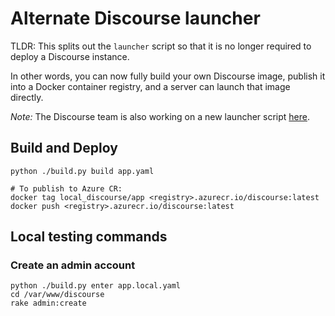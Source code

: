 # Alternate Discourse launcher
TLDR: This splits out the `launcher` script so that it is no longer required to deploy a Discourse instance.

In other words, you can now fully build your own Discourse image, publish it into a Docker container registry, and a server can launch that image directly.

_Note:_ The Discourse team is also working on a new launcher script [here](https://github.com/discourse/launcher).

## Build and Deploy
```
python ./build.py build app.yaml

# To publish to Azure CR:
docker tag local_discourse/app <registry>.azurecr.io/discourse:latest
docker push <registry>.azurecr.io/discourse:latest
```

## Local testing commands
### Create an admin account
```
python ./build.py enter app.local.yaml
cd /var/www/discourse
rake admin:create
```
